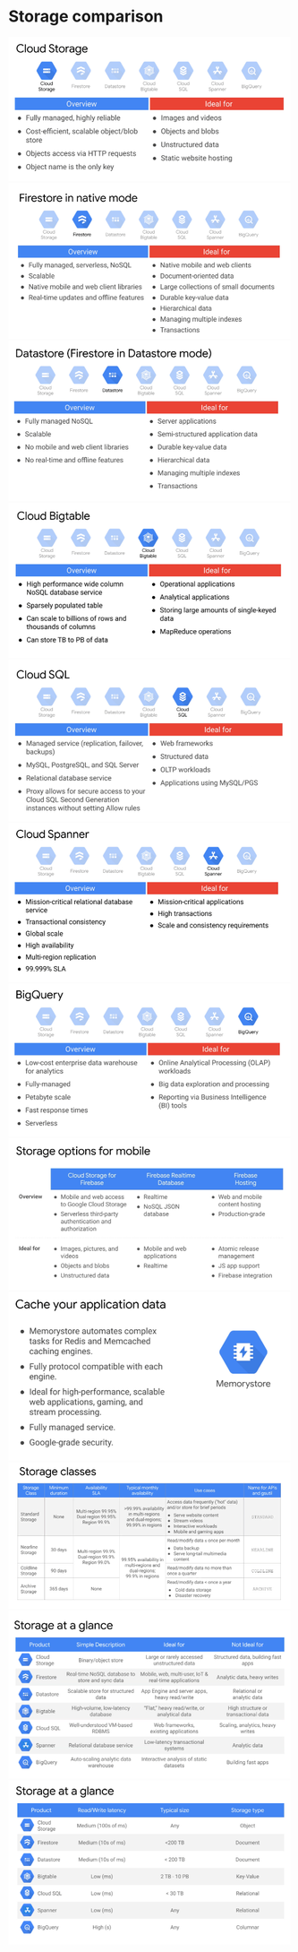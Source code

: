 # Storage comparison

![](img/01_cloud_storage.png)
![](img/02_firestore.png)
![](img/03_datastore.png)
![](img/04_cloud_bigtable.png)
![](img/05_cloud_sql.png)
![](img/06_cloud_spanner.png)
![](img/07_bigquery.png)
![](img/08_firebase_storages_comparison.png)
![](img/09_memorystore.png)
![](img/10_storage_classes.png)
![](img/11_summary.png)
![](img/12_summary_2.png)
